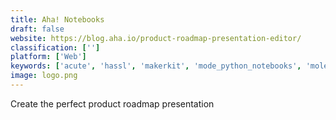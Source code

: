 ```yaml
---
title: Aha! Notebooks
draft: false 
website: https://blog.aha.io/product-roadmap-presentation-editor/
classification: ['']
platform: ['Web']
keywords: ['acute', 'hassl', 'makerkit', 'mode_python_notebooks', 'moleskine_smart_notebook', 'myeffecto', 'notebook_for_web', 'notebook.ai', 'notion_for_android', 'poda', 'product_roadmap_builder_by_prodpad', 'roadmap', 'roadmap_for_chrome', 'shipfast', 'software_product_management_stack', 'treefort', 'userfeed', 'waymark', 'productboard']
image: logo.png
---
```

Create the perfect product roadmap presentation